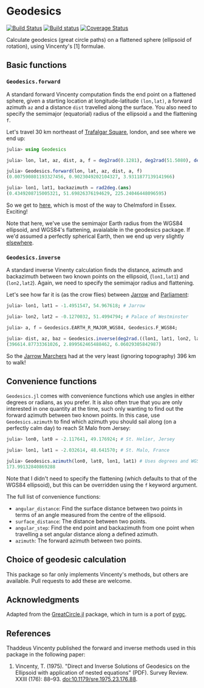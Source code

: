 # Geodesics

[![Build Status](https://travis-ci.org/anowacki/Geodesics.jl.svg?branch=master)](https://travis-ci.org/anowacki/Geodesics.jl)
[![Build status](https://ci.appveyor.com/api/projects/status/dkoftilnbhhrrpcp?svg=true)](https://ci.appveyor.com/project/AndyNowacki/geodesics-jl)
[![Coverage Status](https://coveralls.io/repos/github/anowacki/Geodesics.jl/badge.svg?branch=master)](https://coveralls.io/github/anowacki/Geodesics.jl?branch=master)

Calculate geodesics (great circle paths) on a flattened sphere (ellipsoid of
rotation), using Vincenty's [1] formulae.

## Basic functions

### `Geodesics.forward`

A standard forward Vincenty computation finds the end point on a flattened sphere,
given a starting location at longitude-latitude `(lon,lat)`, a forward azimuth `az`
and a distance `dist` travelled along the surface.  You also need to specify the
semimajor (equatorial) radius of the ellipsoid `a` and the flattening `f`.

Let's travel 30 km northeast of
[Trafalgar Square](https://www.google.co.uk/maps/place/Trafalgar+Square/@51.50809,-0.1302376,17z/),
london, and see where we end up:

```julia
julia> using Geodesics

julia> lon, lat, az, dist, a, f = deg2rad(0.1281), deg2rad(51.5080), deg2rad(45), 30_000, Geodesics.EARTH_R_MAJOR_WGS84, Geodesics.F_WGS84

julia> Geodesics.forward(lon, lat, az, dist, a, f)
(0.007590801193327456, 0.9023049202104327, 3.9311877139141966)

julia> lon1, lat1, backazimuth = rad2deg.(ans)
(0.4349208715005321, 51.69826376194629, 225.24046448096595)
```

So we get to [here](https://www.google.com/maps/place/51.69826376194629,0.4349208715005321),
which is most of the way to Chelmsford in Essex.  Exciting!

Note that here, we've use the semimajor Earth radius from the WGS84 ellipsoid,
and WGS84's flattening, avaialable in the geodesics package.  If we'd assumed a
perfectly spherical Earth, then we end up very slightly
[elsewhere](https://www.google.com/maps/place/51.698479560055226,0.4360730564880621).

### `Geodesics.inverse`

A standard inverse Vinenty calculation finds the distance, azimuth and backazimuth
between two known points on the ellipsoid, (`lon1,lat1`) and (`lon2,lat2`).  Again,
we need to specify the semimajor radius and flattening.

Let's see how far it is (as the crow flies) between
[Jarrow](https://en.wikipedia.org/wiki/Jarrow) and
[Parliament](https://en.wikipedia.org/wiki/Palace_of_Westminster):

```julia
julia> lon1, lat1 = -1.4951547, 54.967618; # Jarrow

julia> lon2, lat2 = -0.1270032, 51.4994794; # Palace of Westminster

julia> a, f = Geodesics.EARTH_R_MAJOR_WGS84, Geodesics.F_WGS84;

julia> dist, az, baz = Geodesics.inverse(deg2rad.((lon1, lat1, lon2, lat2))..., a, f)
(396614.87733361026, 2.899562465488462, 6.06029305842987)
```

So the [Jarrow Marchers](https://en.wikipedia.org/wiki/Jarrow_March) had at the very least
(ignoring topography) 396 km to walk!


## Convenience functions

`Geodesics.jl` comes with convenience functions which use angles in either degrees
or radians, as you prefer.  It is also often true that you are only interested in
one quantity at the time, such only wanting to find out the forward azimuth between
two known points.  In this case, use `Geodesics.azimuth` to find which azimuth you should
sail along (on a perfectly calm day) to reach St Malo from Jersey:

```julia
julia> lon0, lat0 = -2.117641, 49.176924; # St. Helier, Jersey

julia> lon1, lat1 = -2.032614, 48.641570; # St. Malo, France

julia> Geodesics.azimuth(lon0, lat0, lon1, lat1) # Uses degrees and WGS84 ellipsoid by default
173.99132840869288
```

Note that I didn't need to specify the flattening (which defaults to that of
the WGS84 ellipsoid), but this can be overridden using the `f` keyword argument.

The full list of convenience functions:

- `angular_distance`: Find the surface distance between two points in terms of
  an angle measured from the centre of the ellipsoid.
- `surface_distance`: The distance between two points.
- `angular_step`: Find the end point and backazimuth from one point when travelling
  a set angular distance along a defined azimuth.
- `azimuth`: The forward azimuth between two points.


## Choice of geodesic calculation

This package so far only implements Vincenty's methods, but others are available.
Pull requests to add these are welcome.

## Acknowledgments

Adapted from the [GreatCircle.jl](https://github.com/acrosby/GreatCircle.jl)
package, which in turn is a port of [pygc](https://github.com/axiom-data-science/pygc/).

## References

Thaddeus Vincenty published the forward and inverse methods used in this package in
the following paper:

1. Vincenty, T. (1975). "Direct and Inverse Solutions of Geodesics on the Ellipsoid with
   application of nested equations" (PDF). Survey Review. XXIII (176): 88–93. [doi:10.1179/sre.1975.23.176.88](https://doi.org/10.1179/sre.1975.23.176.88).
